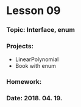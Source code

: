 # Lesson 09

### Topic: Interface, enum

### Projects:
- LinearPolynomial
- Book with enum 

### Homework:

### Date: 2018. 04. 19.